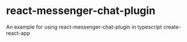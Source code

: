 # react-messenger-chat-plugin
An example for using react-messenger-chat-plugin in typescript create-react-app

